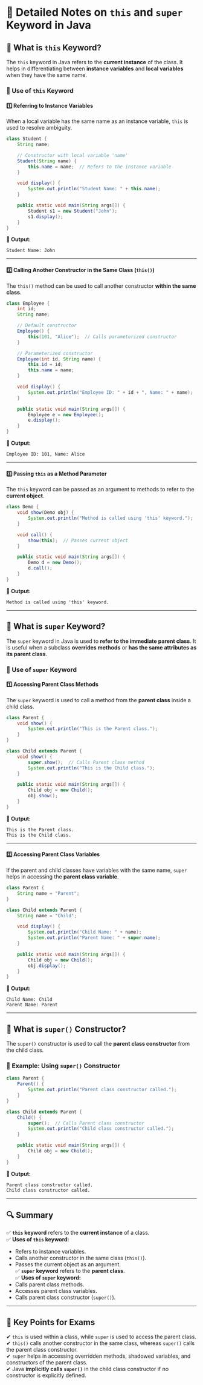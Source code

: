 # **📘 Detailed Notes on `this` and `super` Keyword in Java**  

## **🔹 What is `this` Keyword?**  
The `this` keyword in Java refers to the **current instance** of the class. It helps in differentiating between **instance variables** and **local variables** when they have the same name.  

### **📝 Use of `this` Keyword**  

#### **1️⃣ Referring to Instance Variables**  
When a local variable has the same name as an instance variable, `this` is used to resolve ambiguity.  
```java
class Student {  
    String name;  

    // Constructor with local variable 'name'
    Student(String name) {  
        this.name = name;  // Refers to the instance variable  
    }  

    void display() {  
        System.out.println("Student Name: " + this.name);  
    }  

    public static void main(String args[]) {  
        Student s1 = new Student("John");  
        s1.display();  
    }  
}
```
**🔹 Output:**  
```
Student Name: John  
```

---

#### **2️⃣ Calling Another Constructor in the Same Class (`this()`)**  
The `this()` method can be used to call another constructor **within the same class**.  
```java
class Employee {  
    int id;  
    String name;  

    // Default constructor
    Employee() {  
        this(101, "Alice");  // Calls parameterized constructor  
    }  

    // Parameterized constructor
    Employee(int id, String name) {  
        this.id = id;  
        this.name = name;  
    }  

    void display() {  
        System.out.println("Employee ID: " + id + ", Name: " + name);  
    }  

    public static void main(String args[]) {  
        Employee e = new Employee();  
        e.display();  
    }  
}
```
**🔹 Output:**  
```
Employee ID: 101, Name: Alice  
```

---

#### **3️⃣ Passing `this` as a Method Parameter**  
The `this` keyword can be passed as an argument to methods to refer to the **current object**.  
```java
class Demo {  
    void show(Demo obj) {  
        System.out.println("Method is called using 'this' keyword.");  
    }  

    void call() {  
        show(this);  // Passes current object  
    }  

    public static void main(String args[]) {  
        Demo d = new Demo();  
        d.call();  
    }  
}
```
**🔹 Output:**  
```
Method is called using 'this' keyword.  
```

---

## **🔹 What is `super` Keyword?**  
The `super` keyword in Java is used to **refer to the immediate parent class**. It is useful when a subclass **overrides methods** or **has the same attributes as its parent class**.  

### **📝 Use of `super` Keyword**  

#### **1️⃣ Accessing Parent Class Methods**  
The `super` keyword is used to call a method from the **parent class** inside a child class.  
```java
class Parent {  
    void show() {  
        System.out.println("This is the Parent class.");  
    }  
}  

class Child extends Parent {  
    void show() {  
        super.show();  // Calls Parent class method  
        System.out.println("This is the Child class.");  
    }  

    public static void main(String args[]) {  
        Child obj = new Child();  
        obj.show();  
    }  
}
```
**🔹 Output:**  
```
This is the Parent class.  
This is the Child class.  
```

---

#### **2️⃣ Accessing Parent Class Variables**  
If the parent and child classes have variables with the same name, `super` helps in accessing the **parent class variable**.  
```java
class Parent {  
    String name = "Parent";  
}  

class Child extends Parent {  
    String name = "Child";  

    void display() {  
        System.out.println("Child Name: " + name);  
        System.out.println("Parent Name: " + super.name);  
    }  

    public static void main(String args[]) {  
        Child obj = new Child();  
        obj.display();  
    }  
}
```
**🔹 Output:**  
```
Child Name: Child  
Parent Name: Parent  
```

---

## **🔹 What is `super()` Constructor?**  
The `super()` constructor is used to call the **parent class constructor** from the child class.  

### **📝 Example: Using `super()` Constructor**  
```java
class Parent {  
    Parent() {  
        System.out.println("Parent class constructor called.");  
    }  
}  

class Child extends Parent {  
    Child() {  
        super();  // Calls Parent class constructor  
        System.out.println("Child class constructor called.");  
    }  

    public static void main(String args[]) {  
        Child obj = new Child();  
    }  
}
```
**🔹 Output:**  
```
Parent class constructor called.  
Child class constructor called.  
```

---

## **🔍 Summary**  
✅ **`this` keyword** refers to the **current instance** of a class.  
✅ **Uses of `this` keyword:**  
   - Refers to instance variables.  
   - Calls another constructor in the same class (`this()`).  
   - Passes the current object as an argument.  
✅ **`super` keyword** refers to the **parent class**.  
✅ **Uses of `super` keyword:**  
   - Calls parent class methods.  
   - Accesses parent class variables.  
   - Calls parent class constructor (`super()`).  

---

## **📌 Key Points for Exams**  
✔ `this` is used within a class, while `super` is used to access the parent class.  
✔ `this()` calls another constructor in the same class, whereas `super()` calls the parent class constructor.  
✔ `super` helps in accessing overridden methods, shadowed variables, and constructors of the parent class.  
✔ Java **implicitly calls `super()`** in the child class constructor if no constructor is explicitly defined.